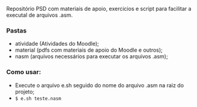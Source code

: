 Repositório PSD com materiais de apoio, exercicios e script para facilitar a executal de arquivos .asm.

### Pastas
  - atividade (Atividades do Moodle);
  - material (pdfs com materiais de apoio do Moodle e outros);
  - nasm (arquivos necessários para executar os arquivos .asm);

### Como usar:
- Execute o arquivo e.sh seguido do nome do arquivo .asm na raiz do projeto;
- `$ e.sh teste.nasm`
